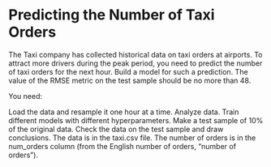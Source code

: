 # Predicting the Number of Taxi Orders

The Taxi company has collected historical data on taxi orders at airports. To attract more drivers during the peak period, you need to predict the number of taxi orders for the next hour. Build a model for such a prediction.
The value of the RMSE metric on the test sample should be no more than 48.

You need:

Load the data and resample it one hour at a time.
Analyze data.
Train different models with different hyperparameters. Make a test sample of 10% of the original data.
Check the data on the test sample and draw conclusions.
The data is in the taxi.csv file. The number of orders is in the num_orders column (from the English number of orders, “number of orders”).
